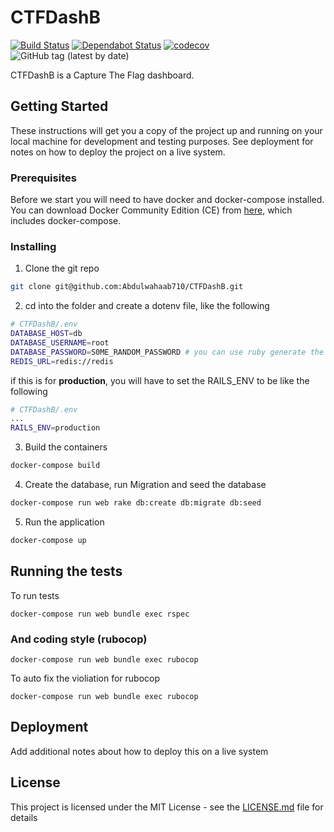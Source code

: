 # CTFDashB
[![Build Status](https://travis-ci.com/Abdulwahaab710/CTFDashB.svg?token=bpyKsaqf92KAMzyEvsW1&branch=master)](https://travis-ci.com/Abdulwahaab710/CTFDashB)
[![Dependabot Status](https://api.dependabot.com/badges/status?host=github&repo=Abdulwahaab710/CTFDashB&identifier=107459121)](https://dependabot.com)
[![codecov](https://codecov.io/gh/Abdulwahaab710/CTFDashB/branch/master/graph/badge.svg?token=ohtoTFuMNi)](https://codecov.io/gh/Abdulwahaab710/CTFDashB)
![GitHub tag (latest by date)](https://img.shields.io/github/tag-date/Abdulwahaab710/CTFDashB.svg)

CTFDashB is a Capture The Flag dashboard.

## Getting Started

These instructions will get you a copy of the project up and running on your local machine for development and testing purposes. See deployment for notes on how to deploy the project on a live system.

### Prerequisites

Before we start you will need to have docker and docker-compose installed. You can download Docker Community Edition (CE) from [here](https://docs.docker.com/install/), which includes docker-compose.

### Installing

1. Clone the git repo

```sh
git clone git@github.com:Abdulwahaab710/CTFDashB.git
```

2. cd into the folder and create a dotenv file, like the following

```bash
# CTFDashB/.env
DATABASE_HOST=db
DATABASE_USERNAME=root
DATABASE_PASSWORD=S0ME_RANDOM_PASSWORD # you can use ruby generate the password ruby -e "require 'securerandom'; puts SecureRandom.hex()
REDIS_URL=redis://redis
```
if this is for **production**, you will have to set the RAILS_ENV to be like the following

```bash
# CTFDashB/.env
...
RAILS_ENV=production
```

3. Build the containers

```sh
docker-compose build
```

4. Create the database, run Migration and seed the database

```sh
docker-compose run web rake db:create db:migrate db:seed
```

5. Run the application

```sh
docker-compose up
```

## Running the tests

To run tests

```
docker-compose run web bundle exec rspec
```

### And coding style (rubocop)

```
docker-compose run web bundle exec rubocop
```

To auto fix the violiation for rubocop

```
docker-compose run web bundle exec rubocop
```

## Deployment

Add additional notes about how to deploy this on a live system

## License

This project is licensed under the MIT License - see the [LICENSE.md](LICENSE.md) file for details
